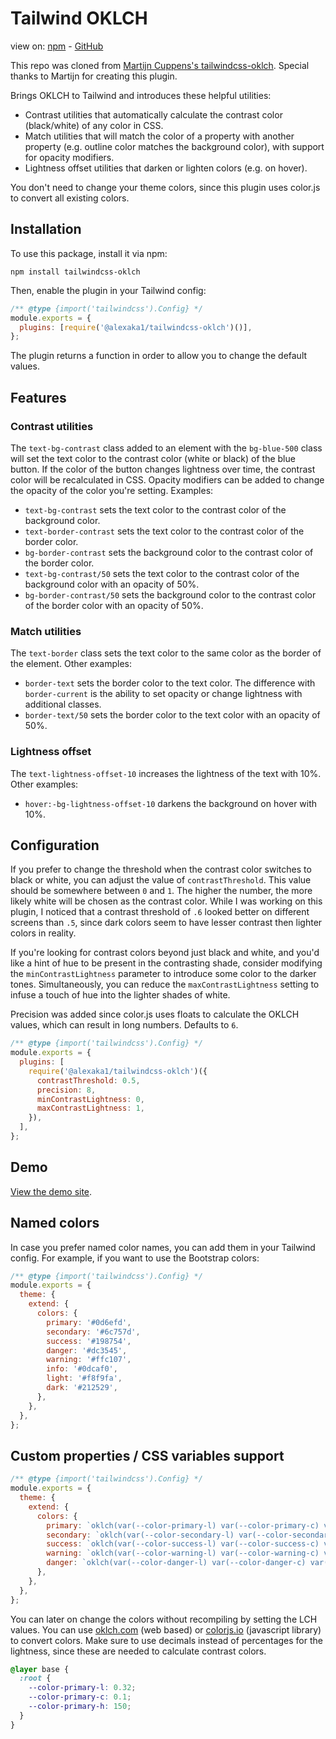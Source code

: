 # Tailwind OKLCH

view on: [npm](https://www.npmjs.com/package/@alexaka1/tailwindcss-oklch) - [GitHub](https://github.com/alexaka1/tailwindcss-oklch)

This repo was cloned from [Martijn Cuppens's tailwindcss-oklch](https://github.com/MartijnCuppens/tailwindcss-oklch). Special thanks to Martijn for creating this plugin.

Brings OKLCH to Tailwind and introduces these helpful utilities:

- Contrast utilities that automatically calculate the contrast color (black/white) of any color in CSS.
- Match utilities that will match the color of a property with another property (e.g. outline color matches the background color), with support for opacity modifiers.
- Lightness offset utilities that darken or lighten colors (e.g. on hover).

You don't need to change your theme colors, since this plugin uses color.js to convert all existing colors.

## Installation

To use this package, install it via npm:

```shell
npm install tailwindcss-oklch
```

Then, enable the plugin in your Tailwind config:

```js
/** @type {import('tailwindcss').Config} */
module.exports = {
  plugins: [require('@alexaka1/tailwindcss-oklch')()],
};
```
The plugin returns a function in order to allow you to change the default values.

## Features

### Contrast utilities

The `text-bg-contrast` class added to an element with the `bg-blue-500` class will set the text color to the contrast color (white or black) of the blue button. If the color of the button changes lightness over time, the contrast color will be recalculated in CSS. Opacity modifiers can be added to change the opacity of the color you're setting. Examples:

- `text-bg-contrast` sets the text color to the contrast color of the background color.
- `text-border-contrast` sets the text color to the contrast color of the border color.
- `bg-border-contrast` sets the background color to the contrast color of the border color.
- `text-bg-contrast/50` sets the text color to the contrast color of the background color with an opacity of 50%.
- `bg-border-contrast/50` sets the background color to the contrast color of the border color with an opacity of 50%.

### Match utilities

The `text-border` class sets the text color to the same color as the border of the element. Other examples:

- `border-text` sets the border color to the text color. The difference with `border-current` is the ability to set opacity or change lightness with additional classes.
- `border-text/50` sets the border color to the text color with an opacity of 50%.

### Lightness offset

The `text-lightness-offset-10` increases the lightness of the text with 10%. Other examples:

- `hover:-bg-lightness-offset-10` darkens the background on hover with 10%.

## Configuration

If you prefer to change the threshold when the contrast color switches to black or white, you can adjust the value of `contrastThreshold`. This value should be somewhere between `0` and `1`. The higher the number, the more likely white will be chosen as the contrast color. While I was working on this plugin, I noticed that a contrast threshold of `.6` looked better on different screens than `.5`, since dark colors seem to have lesser contrast then lighter colors in reality.

If you're looking for contrast colors beyond just black and white, and you'd like a hint of hue to be present in the contrasting shade, consider modifying the `minContrastLightness` parameter to introduce some color to the darker tones. Simultaneously, you can reduce the `maxContrastLightness` setting to infuse a touch of hue into the lighter shades of white.

Precision was added since color.js uses floats to calculate the OKLCH values, which can result in long numbers. Defaults to `6`.

```js
/** @type {import('tailwindcss').Config} */
module.exports = {
  plugins: [
    require('@alexaka1/tailwindcss-oklch')({
      contrastThreshold: 0.5,
      precision: 8,
      minContrastLightness: 0,
      maxContrastLightness: 1,
    }),
  ],
};
```

## Demo

[View the demo site](https://tailwind-oklch.netlify.app).

## Named colors

In case you prefer named color names, you can add them in your Tailwind config. For example, if you want to use the Bootstrap colors:

```js
/** @type {import('tailwindcss').Config} */
module.exports = {
  theme: {
    extend: {
      colors: {
        primary: '#0d6efd',
        secondary: '#6c757d',
        success: '#198754',
        danger: '#dc3545',
        warning: '#ffc107',
        info: '#0dcaf0',
        light: '#f8f9fa',
        dark: '#212529',
      },
    },
  },
};
```

## Custom properties / CSS variables support

```js
/** @type {import('tailwindcss').Config} */
module.exports = {
  theme: {
    extend: {
      colors: {
        primary: `oklch(var(--color-primary-l) var(--color-primary-c) var(--color-primary-h) / <alpha-value>)`,
        secondary: `oklch(var(--color-secondary-l) var(--color-secondary-c) var(--color-secondary-h) / <alpha-value>)`,
        success: `oklch(var(--color-success-l) var(--color-success-c) var(--color-success-h) / <alpha-value>)`,
        warning: `oklch(var(--color-warning-l) var(--color-warning-c) var(--color-warning-h) / <alpha-value>)`,
        danger: `oklch(var(--color-danger-l) var(--color-danger-c) var(--color-danger-h) / <alpha-value>)`,
      },
    },
  },
};
```

You can later on change the colors without recompiling by setting the LCH values. You can use [oklch.com](https://oklch.com) (web based) or [colorjs.io](https://colorjs.io) (javascript library) to convert colors. Make sure to use decimals instead of percentages for the lightness, since these are needed to calculate contrast colors.

```css
@layer base {
  :root {
    --color-primary-l: 0.32;
    --color-primary-c: 0.1;
    --color-primary-h: 150;
  }
}
```
